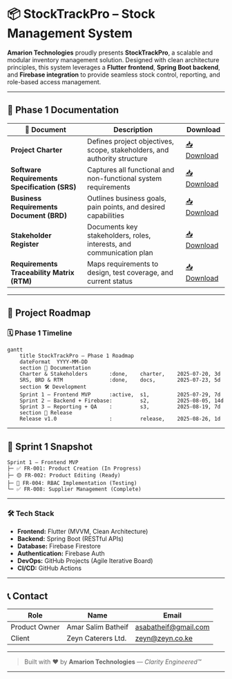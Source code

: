 # 📦 StockTrackPro – Stock Management System

**Amarion Technologies** proudly presents **StockTrackPro**, a scalable and modular inventory management solution. Designed with clean architecture principles, this system leverages a **Flutter frontend**, **Spring Boot backend**, and **Firebase integration** to provide seamless stock control, reporting, and role-based access management.

---

## 📁 Phase 1 Documentation

| 📄 Document                                   | Description                                                              | Download                                                                                                                                                                                                   |
| --------------------------------------------- | ------------------------------------------------------------------------ | ---------------------------------------------------------------------------------------------------------------------------------------------------------------------------------------------------------- |
| **Project Charter**                           | Defines project objectives, scope, stakeholders, and authority structure | [📥 Download](https://github.com/Amarsalim30/Stock-Management-System/raw/master/Frontend/docs/%23%23%23%20%F0%9F%94%B9%20Phase%201%20Initiation%20%26%20Requirements/1.StockTrackPro_Project_Charter.docx) |
| **Software Requirements Specification (SRS)** | Captures all functional and non-functional system requirements           | [📥 Download](https://github.com/Amarsalim30/Stock-Management-System/raw/master/Frontend/docs/%23%23%23%20Phase%201%20Initiation%20%26%20Requirements/2.Software%20Requirements%20Specification.docx)      |
| **Business Requirements Document (BRD)**      | Outlines business goals, pain points, and desired capabilities           | [📥 Download](https://github.com/Amarsalim30/Stock-Management-System/raw/master/Frontend/docs/%23%23%23%20Phase%201%20Initiation%20%26%20Requirements/3.Business%20Requirements%20Document.docx)           |
| **Stakeholder Register**                      | Documents key stakeholders, roles, interests, and communication plan     | [📥 Download](https://github.com/Amarsalim30/Stock-Management-System/raw/master/Frontend/docs/%23%23%23%20Phase%201%20Initiation%20%26%20Requirements/5.Stakeholder%20Register.docx)                       |
| **Requirements Traceability Matrix (RTM)**    | Maps requirements to design, test coverage, and current status           | [📥 Download](https://github.com/Amarsalim30/Stock-Management-System/raw/master/Frontend/docs/project-automation/rtm_stocktrackpro.docx)                                                                   |

---

## 🚀 Project Roadmap

### 🗓️ Phase 1 Timeline

```mermaid
gantt
    title StockTrackPro – Phase 1 Roadmap
    dateFormat  YYYY-MM-DD
    section 📑 Documentation
    Charter & Stakeholders       :done,    charter,    2025-07-20, 3d
    SRS, BRD & RTM               :done,    docs,       2025-07-23, 5d
    section 🛠️ Development
    Sprint 1 – Frontend MVP      :active,  s1,         2025-07-29, 7d
    Sprint 2 – Backend + Firebase:         s2,         2025-08-05, 14d
    Sprint 3 – Reporting + QA    :         s3,         2025-08-19, 7d
    section 🚀 Release
    Release v1.0                 :         release,    2025-08-26, 1d
```

---

## 📌 Sprint 1 Snapshot

```text
Sprint 1 – Frontend MVP
├─ ✅ FR-001: Product Creation (In Progress)
├─ 🟡 FR-002: Product Editing (Ready)
├─ 🧪 FR-004: RBAC Implementation (Testing)
└─ ✅ FR-008: Supplier Management (Complete)
```

---

### 🛠 Tech Stack

* **Frontend:** Flutter (MVVM, Clean Architecture)
* **Backend:** Spring Boot (RESTful APIs)
* **Database:** Firebase Firestore
* **Authentication:** Firebase Auth
* **DevOps:** GitHub Projects (Agile Iterative Board)
* **CI/CD:** GitHub Actions

---

## 📞 Contact

| Role          | Name               | Email                                               |
| ------------- | ------------------ | --------------------------------------------------- |
| Product Owner | Amar Salim Batheif | [asabatheif@gmail.com](mailto:asabatheif@gmail.com) |
| Client        | Zeyn Caterers Ltd. | [zeyn@zeyn.co.ke](mailto:zeyn@zeyn.co.ke)           |

---

> Built with ❤️ by **Amarion Technologies** — *Clarity Engineered™*

---

